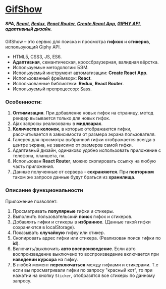 # [GifShow](https://my420.github.io/GifShow/)
##### SPA, [React](https://reactjs.org/), [Redux](https://redux.js.org/), [React Router](https://github.com/ReactTraining/react-router), [Create React App](https://facebook.github.io/create-react-app/), [GIPHY API](https://developers.giphy.com/docs/), адаптивный дизайн.

GifShow – это сервис для поиска и просмотра **гифкок** и **стикеров**, использующий Giphy API.

* HTML5, CSS3, JS, ES6.
* **Адаптивная**, семантическая, кроссбраузерная, валидная вёрстка.
* Используемые методологии: БЭМ.
* Используемый инструмент автоматизации: **Create React App**.
* Использованный фреймворк: **React**.
* Использованные библиотеки: **Redux**, **React Router**.
* Используемый препроцессор: Sass.

### Особенности:
1. **Оптимизация**. При добавление новых гифок на страницу, метод рендер вызывается только для новых гифок.
2. Ajax запросы реализованы в **мидлварах**.
3. **Количество колонок**, в которых отображаются гифки, рассчитывается в зависимости от размера экрана пользователя.
4. Галерея для просмотра выбранной гифки отображается всегда в центре экрана, не зависимо от размеров самой гифки.
5. Адаптивный дизайн, одинаково удобно использовать приложение с телефона, планшета, пк.
6. Использован **React Router**, можно скопировать ссылку на любую часть приложения.
7. Данные полученные от сервера - **сохраняются**. При **повторном** таком же запросе данные будут браться из **хранилища**.

### Описание функциональности

Приложение позволяет:
1. Просматривать **популярные** гифки и стикеры.
2. Выполнить пользовательский **поиск** гифок и стикеров.
3. Добавлять гифки и стикеры в **избранное**. (Данные такой гифки сохраняются в localStorage).
4. Показывать **случайную** гифку или стикер.
5. Скопировать адрес гифки или стикера. (Реализован поиск гифки по **id**).
6. Включить/выключить **авто воспроизведение**. Если авто воспроизведение выключено то воспроизведение включается при **наведении курсора** на гифку.
7. В любой момент **переключаться** между гифками и стикерами. Т.е если вы просматривали гифки по запросу "красный кот", то при нажатии на кнопку `Sticker`, отобразятся все стикеры по данному запросу.
